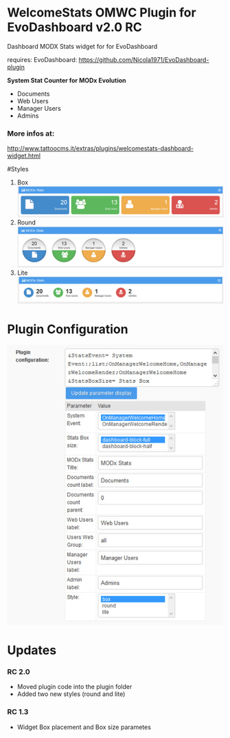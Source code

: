 WelcomeStats OMWC Plugin for EvoDashboard v2.0 RC
===================

Dashboard MODX Stats widget for for EvoDashboard 

requires: 
EvoDashboard: https://github.com/Nicola1971/EvoDashboard-plugin

**System Stat Counter for MODx Evolution**

* Documents
* Web Users
* Manager Users
* Admins


### More infos at:
http://www.tattoocms.it/extras/plugins/welcomestats-dashboard-widget.html

#Styles

1) Box
![stat](https://raw.githubusercontent.com/Nicola1971/training-materials/master/Images/statbox/stats.jpg)
2) Round
![stat](https://raw.githubusercontent.com/Nicola1971/training-materials/master/Images/statbox/round-stats.jpg)
3) Lite
![stat](https://raw.githubusercontent.com/Nicola1971/training-materials/master/Images/statbox/lite-stats.jpg)


# Plugin Configuration

![dashboard2 with plugin](https://raw.githubusercontent.com/Nicola1971/training-materials/master/Images/statbox/13-plugin-config.jpg)

# Updates

### RC 2.0
* Moved plugin code into the plugin folder
* Added two new styles (round and lite)


### RC 1.3
* Widget Box placement and Box size parametes 
